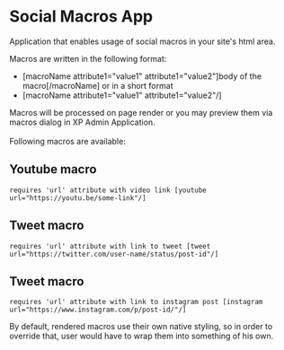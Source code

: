 # Social Macros App
Application that enables usage of social macros in your site's html area.

Macros are written in the following format: 
- [macroName attribute1="value1" attribute1="value2"]body of the macro[/macroName]
or in a short format
- [macroName attribute1="value1" attribute1="value2"/]

Macros will be processed on page render or you may preview them via macros dialog in XP Admin Application.
<br/><br/>
Following macros are available:
## Youtube macro
```
requires 'url' attribute with video link [youtube url="https://youtu.be/some-link"/]
```

## Tweet macro
```
requires 'url' attribute with link to tweet [tweet url="https://twitter.com/user-name/status/post-id"/]
```

## Tweet macro
```
requires 'url' attribute with link to instagram post [instagram url="https://www.instagram.com/p/post-id/"/]
```

By default, rendered macros use their own native styling, so in order to override that, user would have to wrap them into something of his own.
